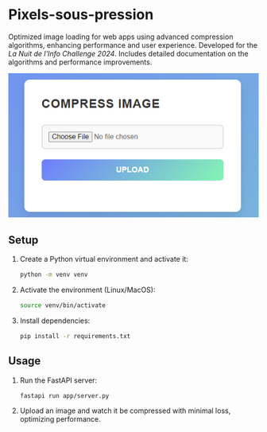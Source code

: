 # Pixels-sous-pression  
Optimized image loading for web apps using advanced compression algorithms, enhancing performance and user experience. Developed for the *La Nuit de l'Info Challenge 2024*. Includes detailed documentation on the algorithms and performance improvements.

![screenshot](images/overview.png)

## Setup
1. Create a Python virtual environment and activate it:

   ```bash
   python -m venv venv
   ```

2. Activate the environment (Linux/MacOS):

   ```bash
   source venv/bin/activate
   ```

3. Install dependencies:

   ```bash
   pip install -r requirements.txt
   ```

## Usage
1. Run the FastAPI server:

   ```bash
   fastapi run app/server.py
   ```

2. Upload an image and watch it be compressed with minimal loss, optimizing performance.